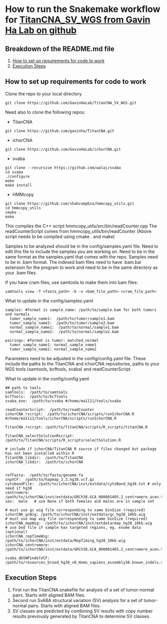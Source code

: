 # How to run the Snakemake workflow for [TitanCNA_SV_WGS from Gavin Ha Lab on github](https://github.com/GavinHaLab/TitanCNA_SV_WGS)

## Breakdown of the README.md file
1. [How to set up requirements for code to work](#How-to-set-up-requirements-for-code-to-work)
2. [Execution Steps](#Execution-Steps)

## How to set up requirements for code to work
Clone the repo to your local directory
```
git clone https://github.com/GavinHaLab/TitanCNA_SV_WGS.git
```

Need also to clone the following repos:
+ TitanCNA
```
git clone https://github.com/gavinha/TitanCNA.git
```
+ ichorCNA
```
git clone https://github.com/GavinHaLab/ichorCNA.git
```
+ svaba
```
git clone --recursive https://github.com/walaj/svaba
cd svaba
./configure
make
make install
```
+ HMMcopy
```
git clone https://github.com/shahcompbio/hmmcopy_utils.git
cd hmmcopy_utils
cmake .
make
```
This compiles the C++ script hmmcopy_utils/src/bin/readCounter.cpp
The readCounterScript comes from hmmcopy_utils/bin/readCounter (Above script needs to be compiled using cmake . and make)

Samples to be analyzed should be in the config/samples.yaml file. Need to edit this file to include the samples you are working on. Need to be in the same format as the samples.yaml that comes with the repo. Samples need to be in .bam format.
The indexed bam files need to have .bam.bai extension for the program to work and need to be in the same directory as your .bam files.

If you have cram files, use samtools to make them into bam files:
```
samtools view -T <fasta_path> -b -o <bam_file_path> <cram_file_path>
```

What to update in the config/samples.yaml
```
samples: #format is sample_name: /path/to/sample.bam for both tumors and normals
  tumor_sample_name1:  /path/to/tumor/sample1.bam
  tumor_sample_name2:  /path/to/tumor/sample2.bam
  normal_sample_name1:  /path/to/normal/sample1.bam
  normal_sample_name2:  /path/to/normal/sample2.bam

pairings: #format is tumor: matched_normal
  tumor_sample_name1: normal_sample_name1
  tumor_sample_name2: normal_sample_name2
```

Parameters need to be adjusted in the config/config.yaml file. These include the paths to the TitanCNA and ichorCNA repositories, paths to your NGS tools (samtools, bcftools, svaba) and readCounterScript.

What to update in the config/config.yaml
```
## path to tools
samTools:  /path/to/samtools
bcfTools:  /path/to/bcftools
svaba_exe:  /path/to/svaba #/home/ma1111/tools/svaba

readCounterScript:  /path/to/readCounter
ichorCNA_rscript:  /path/to/ichorCNA/scripts/runIchorCNA.R #/home/ma1111/tools/ichorCNA/scripts/runIchorCNA.R

TitanCNA_rscript: /path/to/TitanCNA/scripts/R_scripts/titanCNA.R

TitanCNA_selectSolutionRscript: /path/to/TitanCNA/scripts/R_scripts/selectSolution.R

# include if ichorCNA/TitanCNA R source if files changed but package has not been installed within R
TitanCNA_libdir:  /path/to/TitanCNA
ichorCNA_libdir:  /path/to/ichorCNA 


refFasta:  /path/to/fasta/genome.fa
snpVCF:  /path/to/hapmap_3.3.hg38.vcf.gz
cytobandFile:  /path/to/ichorCNA/inst/extdata/cytoBand_hg38.txt # only need if hg38
centromere:  /path/to/ichorCNA/inst/extdata/GRCh38.GCA_000001405.2_centromere_acen.txt
sex:  male   # use None if both females and males are in sample set

# must use gc wig file corresponding to same binSize (required)
ichorCNA_gcWig: /path/to/ichorCNA/inst/extdata/gc_hg38_10kb.wig
# must use map wig file corresponding to same binSize (required)
ichorCNA_mapWig:  /path/to/ichorCNA/inst/extdata/map_hg38_10kb.wig
# use bed file if sample has targeted regions, eg. exome data (optional)
ichorCNA_repTimeWig: /path/to/ichorCNA/inst/extdata/RepTiming_hg38_10kb.wig
ichorCNA_centromere:  /path/to/ichorCNA/inst/extdata/GRCh38.GCA_000001405.2_centromere_acen.txt

svaba_dbSNPindelVCF:  /path/to/resources_broad_hg38_v0_Homo_sapiens_assembly38.known_indels.vcf.gz
```

## Execution Steps

1. First run the TitanCNA.snakefile for analysis of a set of tumor-normal pairs. Starts with aligned BAM files.
2. Second run SvABA structural variation (SV) analysis for a set of tumor-normal pairs. Starts with aligned BAM files.
3. SV classes are predicted by combining SV results with copy number results previously generated by TitanCNA to determine SV classes.

